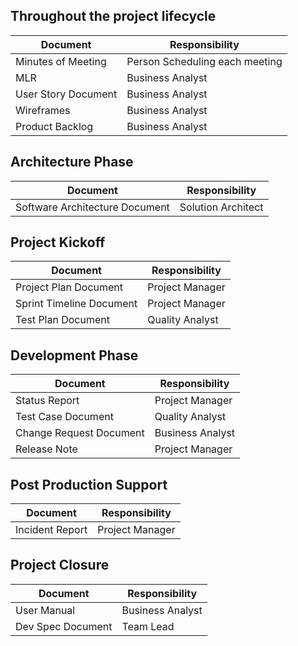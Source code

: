 ## Throughout the project lifecycle

|Document|Responsibility|
|-----|--------|
|Minutes of Meeting|Person Scheduling each meeting|
|MLR  |Business Analyst|
|User Story Document  |Business Analyst|
|Wireframes  |Business Analyst|
|Product Backlog  |Business Analyst|

## Architecture Phase 

|Document|Responsibility|
|-----|--------|
|Software Architecture Document|Solution Architect|

## Project Kickoff

|Document|Responsibility|
|-----|--------|
|Project Plan Document|Project Manager|
|Sprint Timeline Document|Project Manager|
|Test Plan Document|Quality Analyst|

## Development Phase

|Document|Responsibility|
|-----|--------|
|Status Report|Project Manager|
|Test Case Document  |Quality Analyst|
|Change Request Document|Business Analyst|
|Release Note |Project Manager|

## Post Production Support

|Document|Responsibility|
|-----|--------|
|Incident Report|Project Manager|

## Project Closure

|Document|Responsibility|
|-----|--------|
|User Manual|Business Analyst|
|Dev Spec Document|Team Lead|